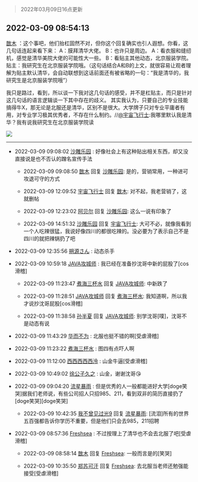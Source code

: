> 2022年03月09日16点更新
<link rel="stylesheet" href="https://cdn.jsdelivr.net/gh/taotie6/sampleJSON@main/css/photo_show.css">
<meta name="referrer" content="no-referrer" />


 ## 2022-03-09 08:54:13 

 [㪚木](https://www.coolapk.com/feed/34111838?shareKey=MjlmNDI3OTVmMTNlNjIyODA5ZmQ~) ：这个事吧，他们抬杠固然不对，但你这个回复确实也引人遐想。你看，这几句话连起来看下来：
A：膜拜清华大佬。
B：也许只是周边。
A：看衣服和缝纫机，感觉是清华美院大佬的可能性大一些。
B：看贴主其他动态，北京服装学院。
贴主：我研究生在北京服装学院哦。（这句话结合A和B的上文<!--break-->，就很容易让观者理解为贴主默认清华，会自动联想到这话前面还有被省略的一句：“我是清华的，我研究生是北京服装学院哦”）

我只是路过，看到，所以谈一下我对这几句话的感受，并不是杠贴主，而只是针对这几句话的语言逻辑谈一下其中存在的歧义。
其实我认为，只要自己的专业技能搞得牛X，那无论是北服还是清华，区别不是很大。大学牌子只对专业平庸者有用，对专业学习极其优秀者，不存在什么制约。//<a class="feed-link-uname" href="/u/宇宙飞行士">@宇宙飞行士</a>:我哪里默认我是清华？我有说我研究生在北京服装学院读 

<div class="album">
<img class="img-item" src="http://image.coolapk.com/feed/2022/0309/08/1081091_c929dffe_7252_6854_733@1080x3009.jpeg" />
</div>

 ------- 

- 2022-03-09 09:08:02 [沙雕乐园](uid=2447129) : 好像社会上有这种贴出相关东西，却又没直接说是也不否认的蹭名宣传手法 

    - 2022-03-09 09:08:50 [㪚木](uid=1081091) 回复 [沙雕乐园](uid=2447129): 是的，营销常用，一种进可攻退可守的方式 

    - 2022-03-09 12:09:52 [宇宙飞行士](uid=2701496) 回复 [㪚木](uid=1081091): 对不起，我老营销了，这就删帖 

    - 2022-03-09 12:23:02 [阿贝尔](uid=717920) 回复 [沙雕乐园](uid=2447129): 这么一说有印象了 

    - 2022-03-09 14:51:32 [沙雕乐园](uid=2447129) 回复 [宇宙飞行士](uid=2701496): 大可不必，就像我看到一个人吃辣很猛，我说好像四川的都很吃辣的。没必要为了表示自己不是四川的就把辣锅扔了吧 

- 2022-03-09 12:35:56 [朔源さん](uid=1778249) : 动态杀手 

- 2022-03-09 10:59:18 [JAVA攻城师](uid=1305871) : 我已经在准备抄沈哥中新的屁股了[cos滑稽] 

    - 2022-03-09 11:23:47 [煮海三杯水](uid=695018) 回复 [JAVA攻城师](uid=1305871): 中新跌了 

    - 2022-03-09 11:28:51 [JAVA攻城师](uid=1305871) 回复 [煮海三杯水](uid=695018): 我知道啊，所以我才说抄沈哥屁股[cos滑稽] 

    - 2022-03-09 11:38:58 [孙半夏](uid=1851173) 回复 [JAVA攻城师](uid=1305871): 别学沈哥[噗]，沈哥不是动态有说 

- 2022-03-09 11:43:29 [华而不为](uid=1212555) : 北服也挺不错的啊[受虐滑稽] 

- 2022-03-09 11:23:22 [煮海三杯水](uid=695018) : 图四有点吓人啊 

- 2022-03-09 11:12:00 [西西西西西泠](uid=3009916) : 山金牛逼[受虐滑稽] 

- 2022-03-09 10:49:02 [徐公子久之](uid=5483171) : 山金，谢谢沈哥😘 

- 2022-03-09 09:04:20 [流星暴雨](uid=3302275) : 但是优秀的人一般都能进好大学[doge笑哭]据我们老师说，有些公司招人只招985、211，看到双非的简历直接扔了[doge笑哭][doge笑哭] 

    - 2022-03-09 10:42:35 [我不曾见过光9](uid=1784401) 回复 [流星暴雨](uid=3302275): [流泪]所有的世界五百强都告诉你学历不重要，但是他们只会去985，211招聘 

- 2022-03-09 08:57:36 [Freshsea](uid=1997345) : 不过按理上了清华也不会去北服了吧[受虐滑稽] 

    - 2022-03-09 08:58:14 [㪚木](uid=1081091) 回复 [Freshsea](uid=1997345): 一般而言是的[笑哭] 

    - 2022-03-09 10:35:50 [郑苏可汗](uid=678781) 回复 [Freshsea](uid=1997345): 去北服当老师还勉强能接受[受虐滑稽] 

